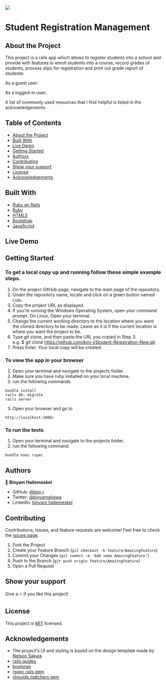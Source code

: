 [![](https://img.shields.io/badge/Binyam%20Hailemeskel-blueviolet)](https://bini-i.github.io/)

# Student Registration Management

## About the Project

This project is a rails app which allows to register students into a school and provide with features to enroll students into a course, record grades of students, process slips for registration and print out grade report of students:

As a guest user:

As a logged-in user:

A list of commonly used resources that I find helpful is listed in the acknowledgements.

## Table of Contents

- [About the Project](#about-the-project)
- [Built With](#built-with)
- [Live Demo](#live-demo)
- [Getting Started](#getting-started)
- [Authors](#authors)
- [Contributing](#contributing)
- [Show your support](#show-your-support)
- [License](#license)
- [Acknowledgements](#acknowledgements)

## Built With

- [Ruby on Rails](https://rubyonrails.org/)
- [Ruby](https://www.ruby-lang.org/en/)
- [HTML5](https://en.wikipedia.org/wiki/HTML5)
- [Bootstrap](https://getbootstrap.com/)
- [JavaScript](https://en.wikipedia.org/wiki/JavaScript)

## Live Demo

<!-- [Live Demo Link](https://.herokuapp.com/) -->

## Getting Started

### To get a local copy up and running follow these simple example steps.

1. On the project GitHub page, navigate to the main page of the repository.
2. Under the repository name, locate and click on a green button named `Code`.
3. Copy the project URL as displayed.
4. If you're running the Windows Operating System, open your command prompt. On Linux, Open your terminal.
5. Change the current working directory to the location where you want the cloned directory to be made. Leave as it is if the current location is where you want the project to be.
6. Type git clone, and then paste the URL you copied in Step 3. <br>
   e.g. $ git clone https://github.com/bini-i/Student-Registration-New.git
7. Press Enter. Your local copy will be created.

### To view the app in your browser

1. Open your terminal and navigate to the projects folder.
2. Make sure you have ruby installed on your local machine.
3. run the following commands

```
bundle install
rails db: migrate
rails server
```

3. Open your browser and go to

```
http://localhost:3000/
```

### To run the tests

1. Open your terminal and navigate to the projects folder.
2. run the following command.

```
bundle exec rspec
```

## Authors

👤 **Binyam Hailemeskel**

- GitHub: [@bini-i](https://github.com/bini-i)
- Twitter: [@binyamshewa](https://twitter.com/binyamshewa)
- LinkedIn: [binyam hailemeskel](https://www.linkedin.com/in/bini-i/)

## Contributing

Contributions, issues, and feature requests are welcome!
Feel free to check the [issues page](../../issues).

1. Fork the Project
2. Create your Feature Branch (`git checkout -b feature/AmazingFeature`)
3. Commit your Changes (`git commit -m 'Add some AmazingFeature'`)
4. Push to the Branch (`git push origin feature/AmazingFeature`)
5. Open a Pull Request

## Show your support

Give a ⭐️ if you like this project!

## License

This project is [MIT](./LICENSE) licensed.

## Acknowledgements

- The project's UI and styling is based on the design template made by [Nelson Sakwa](https://www.behance.net/sakwadesignstudio)
- [rails guides](https://guides.rubyonrails.org/)
- [bootsrap](https://getbootstrap.com/)
- [rspec rails gem](https://github.com/rspec/rspec-rails)
- [shoulda matchers gem](https://github.com/thoughtbot/shoulda-matchers)
